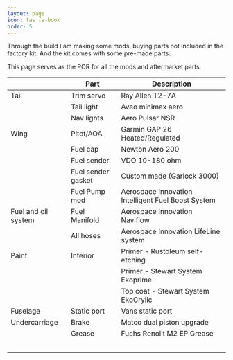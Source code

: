 ```yaml
---
layout: page
icon: fas fa-book
order: 5
---
```


Through the build I am making some mods, buying parts not included in the factory kit. And the kit comes with some pre-made parts.

This page serves as the POR for all the mods and aftermarket parts.

|                     | Part               | Description                                        |
| ------------------- | ------------------ | -------------------------------------------------- |
| Tail                | Trim servo         | Ray Allen T2-7A                                    |
|                     | Tail light         | Aveo minimax aero                                  |
|                     | Nav lights         | Aero Pulsar NSR                                    |
| Wing                | Pitot/AOA          | Garmin GAP 26 Heated/Regulated                     |
|                     | Fuel cap           | Newton Aero 200                                    |
|                     | Fuel sender        | VDO 10-180 ohm                                     |
|                     | Fuel sender gasket | Custom made (Garlock 3000)                         |
|                     | Fuel Pump mod      | Aerospace Innovation Intelligent Fuel Boost System |
| Fuel and oil system | Fuel Manifold      | Aerospace Innovation Naviflow                      |
|                     | All hoses          | Aerospace Innovation LifeLine system               |
| Paint               | Interior           | Primer - Rustoleum self-etching                    |
|                     |                    | Primer - Stewart System Ekoprime                   |
|                     |                    | Top coat - Stewart System EkoCrylic                |
| Fuselage            | Static port        | Vans static port                                   |
| Undercarriage       | Brake              | Matco dual piston upgrade                          |
|                     | Grease             | Fuchs Renolit M2 EP Grease                         |
|                     |                    |                                                    |
|                     |                    |                                                    |
|                     |                    |                                                    |
|                     |                    |                                                    |
|                     |                    |                                                    |
